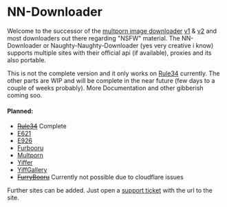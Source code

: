 # NN-Downloader

Welcome to the successor of the [multporn image downloader][1] [v1][2] & [v2][1] and most downloaders out there regarding "NSFW" material. The NN-Downloader or Naughty-Naughty-Downloader (yes very creative i know) supports multiple sites with their official api (if available), proxies and its also portable.

This is not the complete version and it only works on [Rule34][3] currently. The other parts are WIP and will be complete in the near future (few days to a couple of weeks probably). More Documentation and other gibberish coming soo.

#### Planned:
- ~~[Rule34][3]~~ Complete
- [E621][4]
- [E926][5]
- [Furbooru][6]
- [Multporn][7]
- [Yiffer][8]
- [YiffGallery][9]
- ~~[FurryBooru][10]~~ Currently not possible due to cloudflare issues


[1]:https://github.com/Official-Husko/multporn-image-downloader-v2
[2]:https://github.com/Official-Husko/multporn-image-downloader
[3]:https://rule34.xxx
[4]:https://e621.net/
[5]:https://e926.net/
[6]:https://furbooru.org/
[7]:https://multporn.net/
[8]:https://yiffer.xyz/
[9]:https://theyiffgallery.com/
[10]:https://furry.booru.org/
[11]:https://github.com/Official-Husko/NN-Downloader/issues


Further sites can be added. Just open a [support ticket][11] with the url to the site.